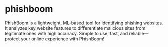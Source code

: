 # phishboom
PhishBoom is a lightweight, ML-based tool for identifying phishing websites. It analyzes key website features to differentiate malicious sites from legitimate ones with high accuracy. Simple to use, fast, and reliable—protect your online experience with PhishBoom!
